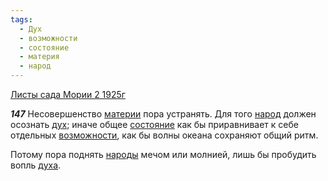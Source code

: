 ```yaml
---
tags:
  - Дух
  - возможности
  - состояние
  - материя
  - народ
---
```


[Листы сада Мории 2 1925г](https://127.0.0.1:4002/agni/1925)

___147___
Несовершенство [материи](../../../tags/#материя) пора устранять. Для того [народ](../../../tags/#народ) должен осознать [дух](../../../tags/#Дух); иначе общее [состояние](../../../tags/#состояние) как бы приравнивает к себе отдельных [возможности](../../../tags/#возможности), как бы волны океана сохраняют общий ритм.   

Потому пора поднять [народы](../../../tags/#народ) мечом или молнией, лишь бы пробудить вопль [духа](../../../tags/#Дух).   

